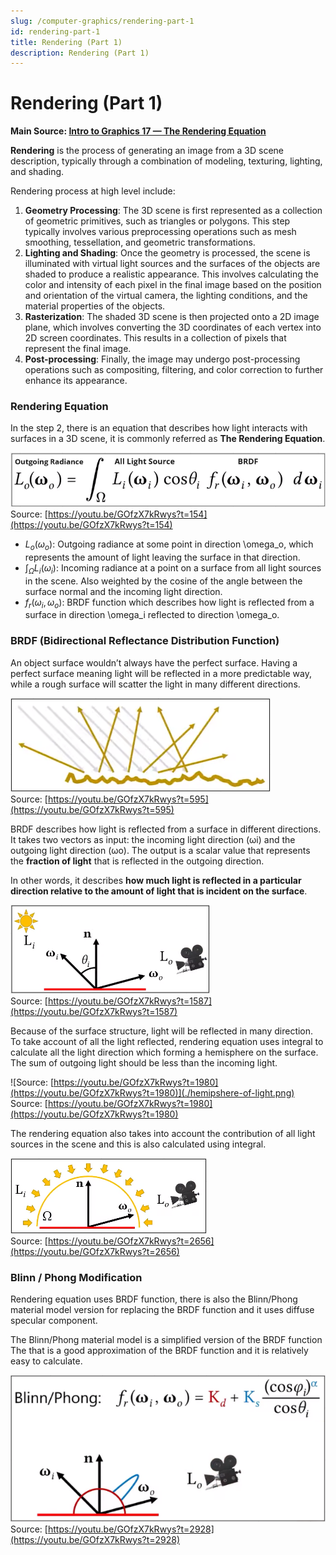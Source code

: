 ```yaml
---
slug: /computer-graphics/rendering-part-1
id: rendering-part-1
title: Rendering (Part 1)
description: Rendering (Part 1)
---
```


# Rendering (Part 1)

**Main Source: [Intro to Graphics 17 — The Rendering Equation](https://youtu.be/GOfzX7kRwys)**

**Rendering** is the process of generating an image from a 3D scene description, typically through a combination of modeling, texturing, lighting, and shading.

Rendering process at high level include:

1. **Geometry Processing**: The 3D scene is first represented as a collection of geometric primitives, such as triangles or polygons. This step typically involves various preprocessing operations such as mesh smoothing, tessellation, and geometric transformations.
2. **Lighting and Shading**: Once the geometry is processed, the scene is illuminated with virtual light sources and the surfaces of the objects are shaded to produce a realistic
   appearance. This involves calculating the color and intensity of each pixel in the final image based on the position and orientation of the virtual camera, the lighting conditions, and the material properties of the objects.
3. **Rasterization**: The shaded 3D scene is then projected onto a 2D image plane, which involves converting the 3D coordinates of each vertex into 2D screen coordinates. This results in a collection of pixels that represent the final image.
4. **Post-processing**: Finally, the image may undergo post-processing operations such as compositing, filtering, and color correction to further enhance its appearance.

### Rendering Equation

In the step 2, there is an equation that describes how light interacts with surfaces in a 3D scene, it is commonly referred as **The Rendering Equation**.

![The rendering equation](./rendering-equation.png)  
Source: [https://youtu.be/GOfzX7kRwys?t=154](https://youtu.be/GOfzX7kRwys?t=154)

- $L_o(\omega_o)$: Outgoing radiance at some point in direction \omega_o, which represents the amount of light leaving the surface in that direction.
- $\int_{\Omega} L_i(\omega_i)$: Incoming radiance at a point on a surface from all light sources in the scene. Also weighted by the cosine of the angle between the surface normal and the incoming light direction.
- $f_r(\omega_i, \omega_o)$: BRDF function which describes how light is reflected from a surface in direction \omega_i reflected to direction \omega_o.

### BRDF (Bidirectional Reflectance Distribution Function)

An object surface wouldn’t always have the perfect surface. Having a perfect surface meaning light will be reflected in a more predictable way, while a rough surface will scatter the light in many different directions.

![A rough surface reflecting light everywhere](./rough-surface.png)  
Source: [https://youtu.be/GOfzX7kRwys?t=595](https://youtu.be/GOfzX7kRwys?t=595)

BRDF describes how light is reflected from a surface in different directions. It takes two vectors as input: the incoming light direction (ωi) and the outgoing light direction (ωo).
The output is a scalar value that represents the **fraction of light** that is reflected in the outgoing direction.

In other words, it describes **how much light is reflected in a particular direction relative to the amount of light that is incident on the surface**.

![Light from source is reflected from plane to camera](./brdf.png)  
Source: [https://youtu.be/GOfzX7kRwys?t=1587](https://youtu.be/GOfzX7kRwys?t=1587)

Because of the surface structure, light will be reflected in many direction. To take account of all the light reflected, rendering equation uses integral to calculate all the light direction which forming a hemisphere on the surface. The sum of outgoing light should be less than the incoming light.

![Source: [https://youtu.be/GOfzX7kRwys?t=1980](https://youtu.be/GOfzX7kRwys?t=1980)](./hemipshere-of-light.png)  
Source: [https://youtu.be/GOfzX7kRwys?t=1980](https://youtu.be/GOfzX7kRwys?t=1980)

The rendering equation also takes into account the contribution of all light sources in the scene and this is also calculated using integral.

![Light reflected to many direction with one direction being the most](./all-light-source.png)  
Source: [https://youtu.be/GOfzX7kRwys?t=2656](https://youtu.be/GOfzX7kRwys?t=2656)

### Blinn / Phong Modification

Rendering equation uses BRDF function, there is also the Blinn/Phong material model version for replacing the BRDF function and it uses diffuse specular component.

The Blinn/Phong material model is a simplified version of the BRDF function The that is a good approximation of the BRDF function and it is relatively easy to calculate.

![Many directions of light source is reflected from plane to camera](./blinn-phong.png)  
Source: [https://youtu.be/GOfzX7kRwys?t=2928](https://youtu.be/GOfzX7kRwys?t=2928)
